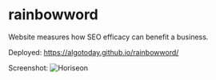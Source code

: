 # rainbowword

Website measures how SEO efficacy can benefit a business. 

Deployed: https://algotoday.github.io/rainbowword/

Screenshot: 
![Horiseon](rainbowword/assets/images/01-html-css-git-homework-demo.jpeg)